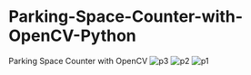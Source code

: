 # Parking-Space-Counter-with-OpenCV-Python
Parking Space Counter with OpenCV
![p3](https://user-images.githubusercontent.com/97463861/201494364-d3ddece5-83ae-4047-88d3-a10484efd3a4.png)
![p2](https://user-images.githubusercontent.com/97463861/201494366-6a101356-9d05-4ce0-8d93-760839ddbfb0.png)
![p1](https://user-images.githubusercontent.com/97463861/201494367-c1047fc9-afc7-4942-bc7b-26cfa413464b.png)

